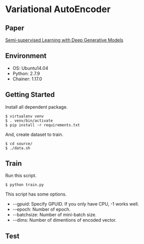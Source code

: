# Variational AutoEncoder

## Paper

[Semi-supervised Learning with Deep Generative Models](http://papers.nips.cc/paper/5352-semi-supervised-learning-with-deep-generative-models.pdf)

## Environment

* OS: Ubuntu14.04
* Python: 2.7.9
* Chainer: 1.17.0

## Getting Started

Install all dependent package.

```
$ virtualenv venv
$ . venv/bin/activate
$ pip install -r requirements.txt
```

And, create dataset to train.

```
$ cd source/
$ ./data.sh
```

## Train

Run this script.

```
$ python train.py
```

This script has some options.

* --gpuid: Specify GPUID. If you only have CPU, -1 works well.
* --epoch: Number of epoch.
* --batchsize: Number of mini-batch size.
* --dims: Number of dimentions of encoded vector.

## Test
